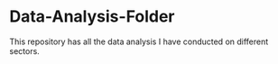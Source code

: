 # Data-Analysis-Folder
This repository has all the data analysis I have conducted on different sectors. 
